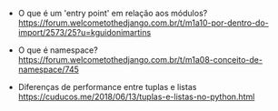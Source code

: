 - O que é um 'entry point' em relação aos módulos? https://forum.welcometothedjango.com.br/t/m1a10-por-dentro-do-import/2573/25?u=kguidonimartins

- O que é namespace? https://forum.welcometothedjango.com.br/t/m1a08-conceito-de-namespace/745

- Diferenças de performance entre tuplas e listas https://cuducos.me/2018/06/13/tuplas-e-listas-no-python.html
